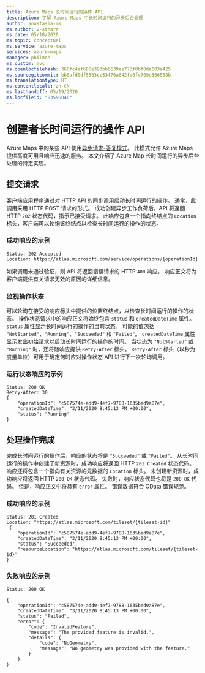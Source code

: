 ```yaml
---
title: Azure Maps 长时间运行的操作 API
description: 了解 Azure Maps 中长时间运行的异步后台处理
author: anastasia-ms
ms.author: v-stharr
ms.date: 05/18/2020
ms.topic: conceptual
ms.service: azure-maps
services: azure-maps
manager: philmea
ms.custom: mvc
ms.openlocfilehash: 360fc4af688e393bb8639ee773f0bf0de603a425
ms.sourcegitcommit: bb0afd0df5563cc53f76a642fd8fc709e366568b
ms.translationtype: HT
ms.contentlocale: zh-CN
ms.lasthandoff: 05/19/2020
ms.locfileid: "83596046"
---
```

# <a name="creator-long-running-operation-api"></a>创建者长时间运行的操作 API

Azure Maps 中的某些 API 使用[异步请求-答复模式](https://docs.microsoft.com/azure/architecture/patterns/async-request-reply)。 此模式允许 Azure Maps 提供高度可用且响应迅速的服务。 本文介绍了 Azure Map 长时间运行的异步后台处理的特定实现。

## <a name="submitting-a-request"></a>提交请求

客户端应用程序通过对 HTTP API 的同步调用启动长时间运行的操作。 通常，此调用采用 HTTP POST 请求的形式。 成功创建异步工作负荷后，API 将返回 HTTP `202` 状态代码，指示已接受请求。 此响应包含一个指向终结点的 `Location` 标头，客户端可以轮询该终结点以检查长时间运行的操作的状态。

### <a name="example-of-a-success-response"></a>成功响应的示例

```HTTP
Status: 202 Accepted
Location: https://atlas.microsoft.com/service/operations/{operationId}

```

如果调用未通过验证，则 API 将返回错误请求的 HTTP `400` 响应。 响应正文将为客户端提供有关请求无效的原因的详细信息。

### <a name="monitoring-the-operation-status"></a>监视操作状态

可以轮询在接受的响应标头中提供的位置终结点，以检查长时间运行的操作的状态。 操作状态请求中的响应正文将始终包含 `status` 和 `createdDateTime` 属性。 `status` 属性显示长时间运行的操作的当前状态。 可能的值包括 `"NotStarted"`、`"Running"`、`"Succeeded"` 和 `"Failed"`。 `createdDateTime` 属性显示发出初始请求以启动长时间运行的操作的时间。 当状态为 `"NotStarted"` 或 `"Running"` 时，还将随响应提供 `Retry-After` 标头。 `Retry-After` 标头（以秒为度量单位）可用于确定何时应对操作状态 API 进行下一次轮询调用。

### <a name="example-of-running-a-status-response"></a>运行状态响应的示例

```HTTP
Status: 200 OK
Retry-After: 30
{
    "operationId": "c587574e-add9-4ef7-9788-1635bed9a87e",
    "createdDateTime": "3/11/2020 8:45:13 PM +00:00",
    "status": "Running"
}
```

## <a name="handling-operation-completion"></a>处理操作完成

完成长时间运行的操作后，响应的状态将是 `"Succeeded"` 或 `"Failed"`。 从长时间运行的操作中创建了新资源时，成功响应将返回 HTTP `201 Created` 状态代码。 响应还将包含一个指向有关资源的元数据的 `Location` 标头。 未创建新资源时，成功响应将返回 HTTP `200 OK` 状态代码。 失败时，响应状态代码也将是 `200 OK` 代码。 但是，响应正文中将具有 `error` 属性。 错误数据符合 OData 错误规范。

### <a name="example-of-success-response"></a>成功响应的示例

```HTTP
Status: 201 Created
Location: "https://atlas.microsoft.com/tileset/{tileset-id}"
 {
    "operationId": "c587574e-add9-4ef7-9788-1635bed9a87e",
    "createdDateTime": "3/11/2020 8:45:13 PM +00:00",
    "status": "Succeeded",
    "resourceLocation": "https://atlas.microsoft.com/tileset/{tileset-id}"
}
```

### <a name="example-of-failure-response"></a>失败响应的示例

```HTTP
Status: 200 OK

{
    "operationId": "c587574e-add9-4ef7-9788-1635bed9a87e",
    "createdDateTime": "3/11/2020 8:45:13 PM +00:00",
    "status": "Failed",
    "error": {
        "code": "InvalidFeature",
        "message": "The provided feature is invalid.",
        "details": {
            "code": "NoGeometry",
            "message": "No geometry was provided with the feature."
        }
    }
}
```
